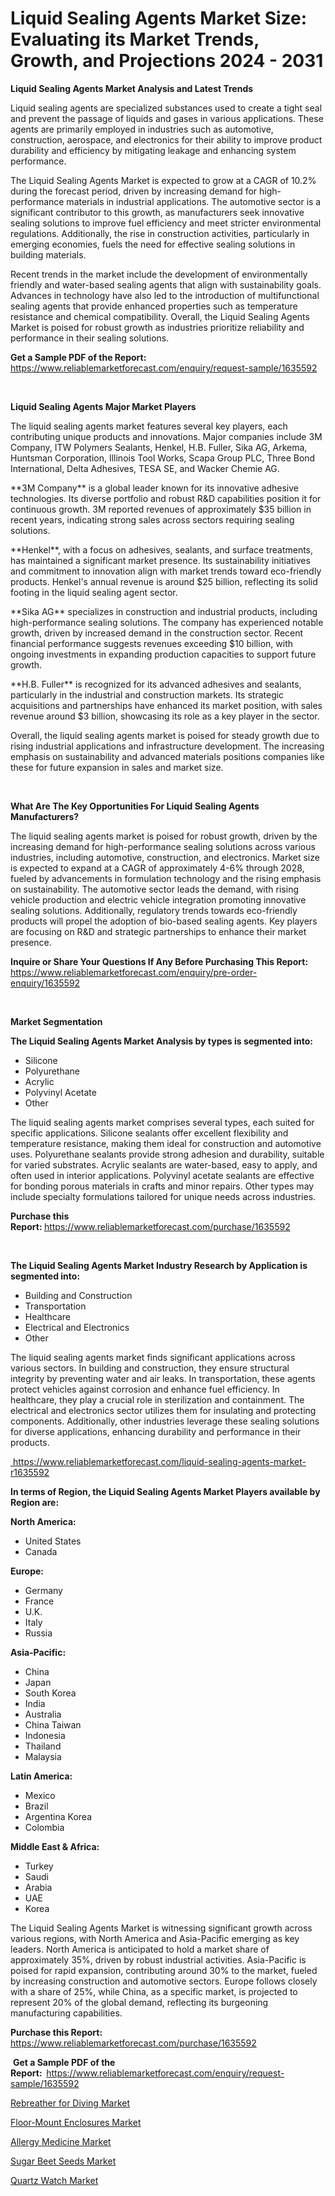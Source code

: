 <p><h1>Liquid Sealing Agents Market Size: Evaluating its Market Trends, Growth, and Projections 2024 - 2031</h1></p><p><strong>Liquid Sealing Agents Market Analysis and Latest Trends</strong></p>
<p><p>Liquid sealing agents are specialized substances used to create a tight seal and prevent the passage of liquids and gases in various applications. These agents are primarily employed in industries such as automotive, construction, aerospace, and electronics for their ability to improve product durability and efficiency by mitigating leakage and enhancing system performance.</p><p>The Liquid Sealing Agents Market is expected to grow at a CAGR of 10.2% during the forecast period, driven by increasing demand for high-performance materials in industrial applications. The automotive sector is a significant contributor to this growth, as manufacturers seek innovative sealing solutions to improve fuel efficiency and meet stricter environmental regulations. Additionally, the rise in construction activities, particularly in emerging economies, fuels the need for effective sealing solutions in building materials.</p><p>Recent trends in the market include the development of environmentally friendly and water-based sealing agents that align with sustainability goals. Advances in technology have also led to the introduction of multifunctional sealing agents that provide enhanced properties such as temperature resistance and chemical compatibility. Overall, the Liquid Sealing Agents Market is poised for robust growth as industries prioritize reliability and performance in their sealing solutions.</p></p>
<p><strong>Get a Sample PDF of the Report:&nbsp;</strong> <a href="https://www.reliablemarketforecast.com/enquiry/request-sample/1635592">https://www.reliablemarketforecast.com/enquiry/request-sample/1635592</a></p>
<p>&nbsp;</p>
<p><strong>Liquid Sealing Agents Major Market Players</strong></p>
<p><p>The liquid sealing agents market features several key players, each contributing unique products and innovations. Major companies include 3M Company, ITW Polymers Sealants, Henkel, H.B. Fuller, Sika AG, Arkema, Huntsman Corporation, Illinois Tool Works, Scapa Group PLC, Three Bond International, Delta Adhesives, TESA SE, and Wacker Chemie AG.</p><p>**3M Company** is a global leader known for its innovative adhesive technologies. Its diverse portfolio and robust R&D capabilities position it for continuous growth. 3M reported revenues of approximately $35 billion in recent years, indicating strong sales across sectors requiring sealing solutions.</p><p>**Henkel**, with a focus on adhesives, sealants, and surface treatments, has maintained a significant market presence. Its sustainability initiatives and commitment to innovation align with market trends toward eco-friendly products. Henkel's annual revenue is around $25 billion, reflecting its solid footing in the liquid sealing agent sector.</p><p>**Sika AG** specializes in construction and industrial products, including high-performance sealing solutions. The company has experienced notable growth, driven by increased demand in the construction sector. Recent financial performance suggests revenues exceeding $10 billion, with ongoing investments in expanding production capacities to support future growth.</p><p>**H.B. Fuller** is recognized for its advanced adhesives and sealants, particularly in the industrial and construction markets. Its strategic acquisitions and partnerships have enhanced its market position, with sales revenue around $3 billion, showcasing its role as a key player in the sector.</p><p>Overall, the liquid sealing agents market is poised for steady growth due to rising industrial applications and infrastructure development. The increasing emphasis on sustainability and advanced materials positions companies like these for future expansion in sales and market size.</p></p>
<p>&nbsp;</p>
<p><strong>What Are The Key Opportunities For Liquid Sealing Agents Manufacturers?</strong></p>
<p><p>The liquid sealing agents market is poised for robust growth, driven by the increasing demand for high-performance sealing solutions across various industries, including automotive, construction, and electronics. Market size is expected to expand at a CAGR of approximately 4-6% through 2028, fueled by advancements in formulation technology and the rising emphasis on sustainability. The automotive sector leads the demand, with rising vehicle production and electric vehicle integration promoting innovative sealing solutions. Additionally, regulatory trends towards eco-friendly products will propel the adoption of bio-based sealing agents. Key players are focusing on R&D and strategic partnerships to enhance their market presence.</p></p>
<p><strong>Inquire or Share Your Questions If Any Before Purchasing This Report:</strong> <a href="https://www.reliablemarketforecast.com/enquiry/pre-order-enquiry/1635592">https://www.reliablemarketforecast.com/enquiry/pre-order-enquiry/1635592</a></p>
<p>&nbsp;</p>
<p><strong>Market Segmentation</strong></p>
<p><strong>The Liquid Sealing Agents Market Analysis by types is segmented into:</strong></p>
<p><ul><li>Silicone</li><li>Polyurethane</li><li>Acrylic</li><li>Polyvinyl Acetate</li><li>Other</li></ul></p>
<p><p>The liquid sealing agents market comprises several types, each suited for specific applications. Silicone sealants offer excellent flexibility and temperature resistance, making them ideal for construction and automotive uses. Polyurethane sealants provide strong adhesion and durability, suitable for varied substrates. Acrylic sealants are water-based, easy to apply, and often used in interior applications. Polyvinyl acetate sealants are effective for bonding porous materials in crafts and minor repairs. Other types may include specialty formulations tailored for unique needs across industries.</p></p>
<p><strong>Purchase this Report:&nbsp;</strong><a href="https://www.reliablemarketforecast.com/purchase/1635592">https://www.reliablemarketforecast.com/purchase/1635592</a></p>
<p>&nbsp;</p>
<p><strong>The Liquid Sealing Agents Market Industry Research by Application is segmented into:</strong></p>
<p><ul><li>Building and Construction</li><li>Transportation</li><li>Healthcare</li><li>Electrical and Electronics</li><li>Other</li></ul></p>
<p><p>The liquid sealing agents market finds significant applications across various sectors. In building and construction, they ensure structural integrity by preventing water and air leaks. In transportation, these agents protect vehicles against corrosion and enhance fuel efficiency. In healthcare, they play a crucial role in sterilization and containment. The electrical and electronics sector utilizes them for insulating and protecting components. Additionally, other industries leverage these sealing solutions for diverse applications, enhancing durability and performance in their products.</p></p>
<p><a href="https://www.reliablemarketforecast.com/liquid-sealing-agents-market-r1635592">&nbsp;https://www.reliablemarketforecast.com/liquid-sealing-agents-market-r1635592</a></p>
<p><strong>In terms of Region, the Liquid Sealing Agents Market Players available by Region are:</strong></p>
<p>
    <p> <strong> North America: </strong>
        <ul>
            <li>United States</li>
            <li>Canada</li>
        </ul>
        </p> 
    <p> <strong> Europe: </strong>
        <ul>
            <li>Germany</li>
            <li>France</li>
            <li>U.K.</li>
            <li>Italy</li>
            <li>Russia</li>
        </ul>
        </p> 
    <p> <strong> Asia-Pacific: </strong>
        <ul>
            <li>China</li>
            <li>Japan</li>
            <li>South Korea</li>
            <li>India</li>
            <li>Australia</li>
            <li>China Taiwan</li>
            <li>Indonesia</li>
            <li>Thailand</li>
            <li>Malaysia</li>
        </ul>
        </p> 
    <p> <strong> Latin America: </strong>
        <ul>
            <li>Mexico</li>
            <li>Brazil</li>
            <li>Argentina Korea</li>
            <li>Colombia</li>
        </ul>
        </p> 
    <p> <strong> Middle East & Africa: </strong>
        <ul>
            <li>Turkey</li>
            <li>Saudi</li>
            <li>Arabia</li>
            <li>UAE</li>
            <li>Korea</li>
        </ul>
    </p>
    </p>
<p><p>The Liquid Sealing Agents Market is witnessing significant growth across various regions, with North America and Asia-Pacific emerging as key leaders. North America is anticipated to hold a market share of approximately 35%, driven by robust industrial activities. Asia-Pacific is poised for rapid expansion, contributing around 30% to the market, fueled by increasing construction and automotive sectors. Europe follows closely with a share of 25%, while China, as a specific market, is projected to represent 20% of the global demand, reflecting its burgeoning manufacturing capabilities.</p></p>
<p><strong>Purchase this Report: </strong><a href="https://www.reliablemarketforecast.com/purchase/1635592">https://www.reliablemarketforecast.com/purchase/1635592</a></p>
<p>&nbsp;<strong>Get a Sample PDF of the Report:&nbsp;&nbsp;</strong><a href="https://www.reliablemarketforecast.com/enquiry/request-sample/1635592">https://www.reliablemarketforecast.com/enquiry/request-sample/1635592</a></p>
<p><strong></strong></p>
<p><p><a href="https://issuu.com/reportprime-2/docs/rebreather-for-diving-market-size-2_3a50968210a313">Rebreather for Diving Market</a></p><p><a href="https://medium.com/@dencrooot_64139/floor-mount-enclosures-market-a-global-and-regional-analysis-focus-on-end-user-product-and-559e082e3e98">Floor-Mount Enclosures Market</a></p><p><a href="https://www.linkedin.com/pulse/navigating-allergy-medicine-market-expert-analysis-forecast-xrlpe?trackingId=jf4uwBHPSMe2NXo9a8f2kw%3D%3D">Allergy Medicine Market</a></p><p><a href="https://www.linkedin.com/pulse/sugar-beet-seeds-industry-forecast-market-shifts-strategic-j8mre?trackingId=9q1IRgT4QtKIJV4itS8cLg%3D%3D">Sugar Beet Seeds Market</a></p><p><a href="https://issuu.com/reportprime-2/docs/quartz-watch-market-size-2030.pptx_0dc3cbd8aa5890">Quartz Watch Market</a></p></p>